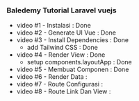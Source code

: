 ### Baledemy Tutorial Laravel vuejs

- video #1 - Instalasi : Done
- video #2 - Generate UI Vue : Done
- video #3 - Install Dependencies : Done
  - add Tailwind CSS : Done
- video #4 - Render View : Done
  - setup components.layoutApp : Done
- video #5 - Membuat Componen : Done
- video #6 - Render Data : 
- video #7 - Route Configurasi : 
- video #8 - Route Link Dan View : 